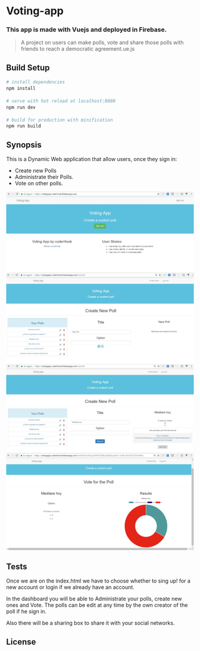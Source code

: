 # Voting-app
### This app is made with Vuejs and deployed in Firebase.



> A project on users can make polls, vote and share those polls with friends to reach a democratic agreement.ue.js

## Build Setup

``` bash
# install dependencies
npm install

# serve with hot reload at localhost:8080
npm run dev

# build for production with minification
npm run build
```

## Synopsis

This is a Dynamic Web application that allow users, once they sign in:
  - Create new Polls
  - Administrate their Polls.
  - Vote on other polls.

![Alt text](/readme_img/app_home.jpg?raw=true "Voting App Home page")
![Alt text](/readme_img/app_newpoll.jpg?raw=true "Voting App NewPoll page")
![Alt text](/readme_img/app_created.jpg?raw=true "Voting App NewPoll -after poll is created- page")
![Alt text](/readme_img/app_voted.jpg?raw=true "Voting App Voted page")



## Tests

  Once we are on the index.html we have to choose whether to sing up! for a new account or login if we already have an account.

  In the dashboard you will be able to Administrate your polls, create new ones and Vote.
  The polls can be edit at any time by the own creator of the poll if he sign in.

  Also there will be a sharing box to share it with your social networks.


## License
